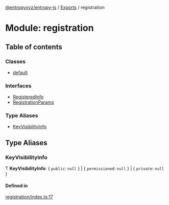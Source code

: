 [@entropyxyz/entropy-js](../README.md) / [Exports](../modules.md) / registration

# Module: registration

## Table of contents

### Classes

- [default](../classes/registration.default.md)

### Interfaces

- [RegisteredInfo](../interfaces/registration.RegisteredInfo.md)
- [RegistrationParams](../interfaces/registration.RegistrationParams.md)

### Type Aliases

- [KeyVisibilityInfo](registration.md#keyvisibilityinfo)

## Type Aliases

### KeyVisibilityInfo

Ƭ **KeyVisibilityInfo**: \{ `public`: ``null``  } \| \{ `permissioned`: ``null``  } \| \{ `private`: ``null``  }

#### Defined in

[registration/index.ts:17](https://github.com/entropyxyz/entropy-js/blob/368842b/src/registration/index.ts#L17)
